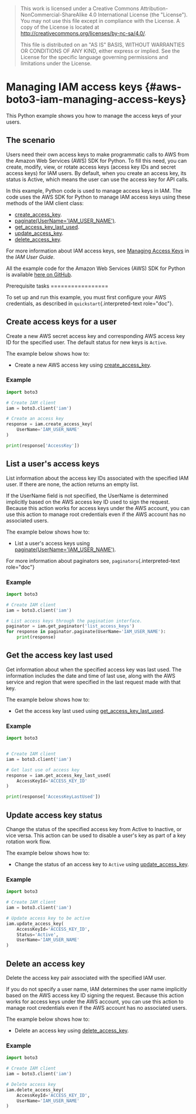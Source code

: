 > This work is licensed under a Creative Commons
> Attribution-NonCommercial-ShareAlike 4.0 International License (the
> \"License\"). You may not use this file except in compliance with the
> License. A copy of the License is located at
> <http://creativecommons.org/licenses/by-nc-sa/4.0/>.
>
> This file is distributed on an \"AS IS\" BASIS, WITHOUT WARRANTIES OR
> CONDITIONS OF ANY KIND, either express or implied. See the License for
> the specific language governing permissions and limitations under the
> License.

# Managing IAM access keys {#aws-boto3-iam-managing-access-keys}

This Python example shows you how to manage the access keys of your
users.

## The scenario

Users need their own access keys to make programmatic calls to AWS from
the Amazon Web Services (AWS) SDK for Python. To fill this need, you can
create, modify, view, or rotate access keys (access key IDs and secret
access keys) for IAM users. By default, when you create an access key,
its status is Active, which means the user can use the access key for
API calls.

In this example, Python code is used to manage access keys in IAM. The
code uses the AWS SDK for Python to manage IAM access keys using these
methods of the IAM client class:

-   [create_access_key](https://boto3.amazonaws.com/v1/documentation/api/latest/reference/services/iam.html#IAM.Client.create_access_key).
-   [paginate(UserName=\'IAM_USER_NAME\')](https://boto3.amazonaws.com/v1/documentation/api/latest/reference/services/iam.html#IAM.Client.paginate).
-   [get_access_key_last_used](https://boto3.amazonaws.com/v1/documentation/api/latest/reference/services/iam.html#IAM.Client.get_access_key_last_used).
-   [update_access_key](https://boto3.amazonaws.com/v1/documentation/api/latest/reference/services/iam.html#IAM.Client.update_access_key).
-   [delete_access_key](https://boto3.amazonaws.com/v1/documentation/api/latest/reference/services/iam.html#IAM.Client.delete_access_key).

For more information about IAM access keys, see [Managing Access
Keys](http://docs.aws.amazon.com/IAM/latest/UserGuide/id_credentials_access-keys.html)
in the *IAM User Guide*.

All the example code for the Amazon Web Services (AWS) SDK for Python is
available [here on
GitHub](https://github.com/awsdocs/aws-doc-sdk-examples/tree/master/python/example_code).

Prerequisite tasks =================

To set up and run this example, you must first configure your AWS
credentials, as described in `quickstart`{.interpreted-text role="doc"}.

## Create access keys for a user

Create a new AWS secret access key and corresponding AWS access key ID
for the specified user. The default status for new keys is `Active`.

The example below shows how to:

-   Create a new AWS access key using
    [create_access_key](https://boto3.amazonaws.com/v1/documentation/api/latest/reference/services/iam.html#IAM.Client.create_access_key).

### Example

``` python
import boto3

# Create IAM client
iam = boto3.client('iam')

# Create an access key
response = iam.create_access_key(
    UserName='IAM_USER_NAME'
)

print(response['AccessKey'])
```

## List a user\'s access keys

List information about the access key IDs associated with the specified
IAM user. If there are none, the action returns an empty list.

If the UserName field is not specified, the UserName is determined
implicitly based on the AWS access key ID used to sign the request.
Because this action works for access keys under the AWS account, you can
use this action to manage root credentials even if the AWS account has
no associated users.

The example below shows how to:

-   List a user\'s access keys using
    [paginate(UserName=\'IAM_USER_NAME\')](https://boto3.amazonaws.com/v1/documentation/api/latest/reference/services/iam.html#IAM.Client.paginate).

For more information about paginators see,
`paginators`{.interpreted-text role="doc"}

### Example

``` python
import boto3

# Create IAM client
iam = boto3.client('iam')

# List access keys through the pagination interface.
paginator = iam.get_paginator('list_access_keys')
for response in paginator.paginate(UserName='IAM_USER_NAME'):
    print(response)
```

## Get the access key last used

Get information about when the specified access key was last used. The
information includes the date and time of last use, along with the AWS
service and region that were specified in the last request made with
that key.

The example below shows how to:

-   Get the access key last used using
    [get_access_key_last_used](https://boto3.amazonaws.com/v1/documentation/api/latest/reference/services/iam.html#IAM.Client.get_access_key_last_used).

### Example

``` python
import boto3


# Create IAM client
iam = boto3.client('iam')

# Get last use of access key
response = iam.get_access_key_last_used(
    AccessKeyId='ACCESS_KEY_ID'
)

print(response['AccessKeyLastUsed'])
```

## Update access key status

Change the status of the specified access key from Active to Inactive,
or vice versa. This action can be used to disable a user\'s key as part
of a key rotation work flow.

The example below shows how to:

-   Change the status of an access key to `Active` using
    [update_access_key](https://boto3.amazonaws.com/v1/documentation/api/latest/reference/services/iam.html#IAM.Client.update_access_key).

### Example

``` python
import boto3

# Create IAM client
iam = boto3.client('iam')

# Update access key to be active
iam.update_access_key(
    AccessKeyId='ACCESS_KEY_ID',
    Status='Active',
    UserName='IAM_USER_NAME'
)
```

## Delete an access key

Delete the access key pair associated with the specified IAM user.

If you do not specify a user name, IAM determines the user name
implicitly based on the AWS access key ID signing the request. Because
this action works for access keys under the AWS account, you can use
this action to manage root credentials even if the AWS account has no
associated users.

The example below shows how to:

-   Delete an access key using
    [delete_access_key](https://boto3.amazonaws.com/v1/documentation/api/latest/reference/services/iam.html#IAM.Client.delete_access_key).

### Example

``` python
import boto3

# Create IAM client
iam = boto3.client('iam')

# Delete access key
iam.delete_access_key(
    AccessKeyId='ACCESS_KEY_ID',
    UserName='IAM_USER_NAME'
)
```
